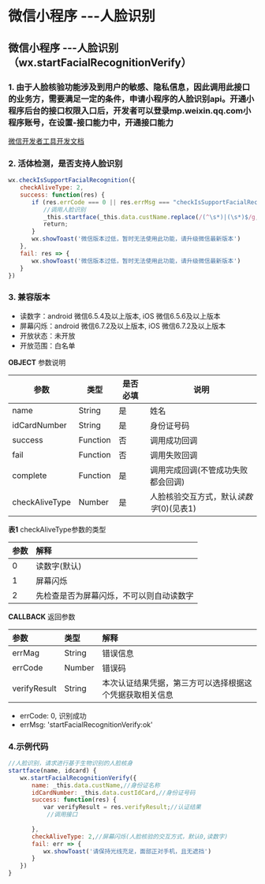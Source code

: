 # 微信小程序 ---人脸识别

## 微信小程序 ---人脸识别（wx.startFacialRecognitionVerify）

### 1. 由于人脸核验功能涉及到用户的敏感、隐私信息，因此调用此接口的业务方，需要满足一定的条件，申请小程序的人脸识别api。开通小程序后台的接口权限入口后，开发者可以登录mp.weixin.qq.com小程序账号，在设置-接口能力中，开通接口能力

[微信开发者工具开发文档](https://developers.weixin.qq.com/community/business/doc/000842c329c3f811b7678b8165100d)

### 2. 活体检测，是否支持人脸识别

```javascript
wx.checkIsSupportFacialRecognition({
　　checkAliveType: 2,
　　success: function(res) {
　　　　if (res.errCode === 0 || res.errMsg === "checkIsSupportFacialRecognition:ok") {
　　　　　　//调用人脸识别
　　　　　　_this.startface(_this.data.custName.replace(/(^\s*)|(\s*)$/g, ""), _this.data.custIdCard); //身份证名称，身份证号码
　　　　　　return;
　　　　}
　　　　wx.showToast('微信版本过低，暂时无法使用此功能，请升级微信最新版本')
　　},
　　fail: res => {
　　　　wx.showToast('微信版本过低，暂时无法使用此功能，请升级微信最新版本')
　　}
})
```

### 3. 兼容版本

- 读数字：android 微信6.5.4及以上版本, iOS 微信6.5.6及以上版本
- 屏幕闪烁：android 微信6.7.2及以上版本, iOS 微信6.7.2及以上版本
- 开放状态：未开放
- 开放范围：白名单

**OBJECT** 参数说明

| 参数           | 类型     | 是否必填 | 说明                                       |
| -------------- | -------- | -------- | ------------------------------------------ |
| name           | String   | 是       | 姓名                                       |
| idCardNumber   | String   | 是       | 身份证号码                                 |
| success        | Function | 否       | 调用成功回调                               |
| fail           | Function | 否       | 调用失败回调                               |
| complete       | Function | 是       | 调用完成回调(不管成功失败都会回调)         |
| checkAliveType | Number   | 是       | 人脸核验交互方式，默认*读数字*(0)(见表1) |

**表1** checkAliveType参数的类型

| 参数 | 解释                                     |
| :--- | :--------------------------------------- |
| 0    | 读数字(默认)                             |
| 1    | 屏幕闪烁                                 |
| 2    | 先检查是否为屏幕闪烁，不可以则自动读数字 |

**CALLBACK** 返回参数

| 参数         | 类型   | 解释                                                     |
| :----------- | :----- | :------------------------------------------------------- |
| errMag       | String | 错误信息                                                 |
| errCode      | Number | 错误码                                                   |
| verifyResult | String | 本次认证结果凭据，第三方可以选择根据这个凭据获取相关信息 |

- errCode: 0, 识别成功
- errMsg: 'startFacialRecognitionVerify:ok'

### 4.示例代码

```javascript
//人脸识别，请求进行基于生物识别的人脸核身
startface(name, idcard) {
　　wx.startFacialRecognitionVerify({　
　　　　name: _this.data.custName,//身份证名称
　　　　idCardNumber: _this.data.custIdCard,//身份证号码
　　　　success: function(res) {
　　　　　　var verifyResult = res.verifyResult;//认证结果
 　　　　　　//调用接口
 
　　　　},
　　　　checkAliveType: 2,//屏幕闪烁(人脸核验的交互方式，默认0,读数字)
　　　　fail: err => {
　　　　　　wx.showToast('请保持光线充足，面部正对手机，且无遮挡')
　　　　}
　　})
}
```
